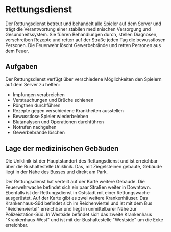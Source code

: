 # Rettungsdienst
Der Rettungsdienst betreut und behandelt alle Spieler auf dem Server und trägt die Verantwortung einer stabilen mediznischen Versorgung und Gesundheitssystem. Sie führen Behandlungen durch, stellen Diagnosen, verschreiben Rezepte und retten auf der Straße jeden Tag die bewusstlosen Personen. Die Feuerwehr löscht Gewerbebrände und retten Personen aus dem Feuer. 

## Aufgaben
Der Rettungsdienst verfügt über verschiedene Möglichkeiten den Spielern auf dem Server zu helfen:

* Impfungen verabreichen
* Verstauchungen und Brüche schienen
* Röngtnen durchführen
* Rezepte gegen verschiedene Krankheiten ausstellen
* Bewusstlose Spieler wiederbeleben
* Blutanalysen und Operationen durchführen
* Notrufen nachgehen
* Gewerbebrände löschen

## Lage der medizinischen Gebäuden
Die Uniklinik ist der Hauptstandort des Rettungsdienst und ist erreichbar über die Bushaltestelle Uniklinik. Das, mit Ziegelsteinen gebaute, Gebäude liegt in der Nähe des Busses und direkt am Park.

Der Rettungsdienst hat verteilt auf der Karte weitere Gebäude. Die Feuerwehrwache befindet sich ein paar Straßen weiter in Downtown. Ebenfalls ist der Rettungsdienst in Oststadt mit einer Rettungswache ausgerüstet.
Auf der Karte gibt es zwei weitere Krankenhäuser. Das Krankenhaus-Süd befindet sich im Reichenviertel und ist mit dem Bus "Reichenviertel" erreichbar und liegt in unmittelbarer Nähe zur Polizeistation-Süd. In Westside befindet sich das zweite Krankenhaus "Krankenhaus-West" und ist mit der Bushaltestelle "Westside" um die Ecke erreichbar.


